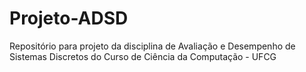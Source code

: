 # Projeto-ADSD
Repositório para projeto da disciplina de Avaliação e Desempenho de Sistemas Discretos do Curso de Ciência da Computação - UFCG

